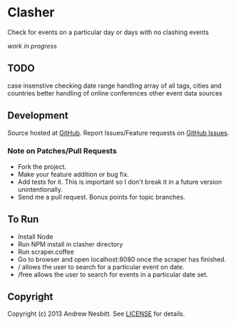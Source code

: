 # Clasher

Check for events on a particular day or days with no clashing events

*work in progress*

## TODO

case insenstive checking
date range handling
array of all tags, cities and countries
better handling of online conferences
other event data sources

## Development

Source hosted at [GitHub](http://github.com/andrew/clasher).
Report Issues/Feature requests on [GitHub Issues](http://github.com/andrew/clasher/issues).

### Note on Patches/Pull Requests

 * Fork the project.
 * Make your feature addition or bug fix.
 * Add tests for it. This is important so I don't break it in a future version unintentionally.
 * Send me a pull request. Bonus points for topic branches.

## To Run
 * Install Node
 * Run NPM install in clasher directory
 * Run scraper.coffee
 * Go to browser and open localhost:8080 once the scraper has finished.
 * / allows the user to search for a particular event on date.
 * /free allows the user to search for events in a particular date set.
 
## Copyright

Copyright (c) 2013 Andrew Nesbitt. See [LICENSE](https://github.com/andrew/clasher/blob/master/LICENSE) for details.
